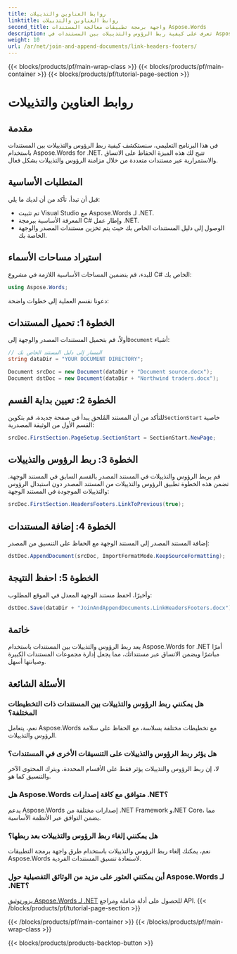 ```yaml
---
title: روابط العناوين والتذييلات
linktitle: روابط العناوين والتذييلات
second_title: واجهة برمجة تطبيقات معالجة المستندات Aspose.Words
description: تعرف على كيفية ربط الرؤوس والتذييلات بين المستندات في Aspose.Words for .NET. تأكد من الاتساق وسلامة التنسيق دون عناء.
weight: 10
url: /ar/net/join-and-append-documents/link-headers-footers/
---
```


{{< blocks/products/pf/main-wrap-class >}}
{{< blocks/products/pf/main-container >}}
{{< blocks/products/pf/tutorial-page-section >}}

# روابط العناوين والتذييلات

## مقدمة

في هذا البرنامج التعليمي، سنستكشف كيفية ربط الرؤوس والتذييلات بين المستندات باستخدام Aspose.Words for .NET. تتيح لك هذه الميزة الحفاظ على الاتساق والاستمرارية عبر مستندات متعددة من خلال مزامنة الرؤوس والتذييلات بشكل فعال.

## المتطلبات الأساسية

قبل أن تبدأ، تأكد من أن لديك ما يلي:

- تم تثبيت Visual Studio مع Aspose.Words لـ .NET.
- المعرفة الأساسية ببرمجة C# وإطار عمل .NET.
- الوصول إلى دليل المستندات الخاص بك حيث يتم تخزين مستندات المصدر والوجهة الخاصة بك.

## استيراد مساحات الأسماء

للبدء، قم بتضمين المساحات الأساسية اللازمة في مشروع C# الخاص بك:

```csharp
using Aspose.Words;
```

دعونا نقسم العملية إلى خطوات واضحة:

## الخطوة 1: تحميل المستندات

 أولاً، قم بتحميل المستندات المصدر والوجهة إلى`Document` أشياء:

```csharp
// المسار إلى دليل المستند الخاص بك
string dataDir = "YOUR DOCUMENT DIRECTORY";

Document srcDoc = new Document(dataDir + "Document source.docx");
Document dstDoc = new Document(dataDir + "Northwind traders.docx");
```

## الخطوة 2: تعيين بداية القسم

 للتأكد من أن المستند المُلحق يبدأ في صفحة جديدة، قم بتكوين`SectionStart` خاصية القسم الأول من الوثيقة المصدرية:

```csharp
srcDoc.FirstSection.PageSetup.SectionStart = SectionStart.NewPage;
```

## الخطوة 3: ربط الرؤوس والتذييلات

قم بربط الرؤوس والتذييلات في المستند المصدر بالقسم السابق في المستند الوجهة. تضمن هذه الخطوة تطبيق الرؤوس والتذييلات من المستند المصدر دون استبدال الرؤوس والتذييلات الموجودة في المستند الوجهة:

```csharp
srcDoc.FirstSection.HeadersFooters.LinkToPrevious(true);
```

## الخطوة 4: إضافة المستندات

إضافة المستند المصدر إلى المستند الوجهة مع الحفاظ على التنسيق من المصدر:

```csharp
dstDoc.AppendDocument(srcDoc, ImportFormatMode.KeepSourceFormatting);
```

## الخطوة 5: احفظ النتيجة

وأخيرًا، احفظ مستند الوجهة المعدل في الموقع المطلوب:

```csharp
dstDoc.Save(dataDir + "JoinAndAppendDocuments.LinkHeadersFooters.docx");
```

## خاتمة

يعد ربط الرؤوس والتذييلات بين المستندات باستخدام Aspose.Words for .NET أمرًا مباشرًا ويضمن الاتساق عبر مستنداتك، مما يجعل إدارة مجموعات المستندات الكبيرة وصيانتها أسهل.

## الأسئلة الشائعة

### هل يمكنني ربط الرؤوس والتذييلات بين المستندات ذات التخطيطات المختلفة؟
نعم، يتعامل Aspose.Words مع تخطيطات مختلفة بسلاسة، مع الحفاظ على سلامة الرؤوس والتذييلات.

### هل يؤثر ربط الرؤوس والتذييلات على التنسيقات الأخرى في المستندات؟
لا، إن ربط الرؤوس والتذييلات يؤثر فقط على الأقسام المحددة، ويترك المحتوى الآخر والتنسيق كما هو.

### هل Aspose.Words متوافق مع كافة إصدارات .NET؟
يدعم Aspose.Words إصدارات مختلفة من .NET Framework و.NET Core، مما يضمن التوافق عبر الأنظمة الأساسية.

### هل يمكنني إلغاء ربط الرؤوس والتذييلات بعد ربطها؟
نعم، يمكنك إلغاء ربط الرؤوس والتذييلات باستخدام طرق واجهة برمجة التطبيقات Aspose.Words لاستعادة تنسيق المستندات الفردية.

### أين يمكنني العثور على مزيد من الوثائق التفصيلية حول Aspose.Words لـ .NET؟
 يزور[توثيق Aspose.Words لـ .NET](https://reference.aspose.com/words/net/) للحصول على أدلة شاملة ومراجع API.
{{< /blocks/products/pf/tutorial-page-section >}}

{{< /blocks/products/pf/main-container >}}
{{< /blocks/products/pf/main-wrap-class >}}

{{< blocks/products/products-backtop-button >}}
